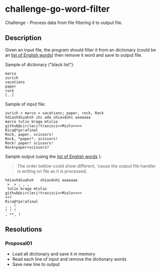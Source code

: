 # challenge-go-word-filter

Challenge - Process data from file filtering it to output file.

## Description

Given an input file, the program should filter it from an dictionary (could be an [list of English words](https://github.com/dwyl/english-words/raw/master/words_alpha.txt)) then remove it word and save to output file.


Sample of dictionary ("black list"):

```
marco
zurich
vacations
paper
rock
[..]
```

Sample of input file:

```
zurich > marco > vacations; paper, rock, Rock
hdiashdiuahsh ihi ada shiasduhi aaaaaaa
marco tulio braga mtulio
github@circleci!travisci>>Miolo<<<<
Rica@*px!afinal
Rock, paper, scissors!
Rock, *paper*, scissors!
Rock! paper! scissors!
Rock+paper+scissors?
```

Sample output (using the [list of English words](https://github.com/dwyl/english-words/raw/master/words_alpha.txt) ):

> The order bellow could show different, 'cause the output file handler is writing on file as it is processed.

```
hdiashdiuahsh   shiasduhi aaaaaaa
 >  > ; , , 
 tulio braga mtulio
github@circleci!travisci>>Miolo<<<<
++?
Rica@*px!afinal
, , !
! ! !
, **, !
```

## Resolutions

### Proposal01

* Load all dictionary and save it in memory
* Read each line of input and remove the dictionary words
* Save new line to output


